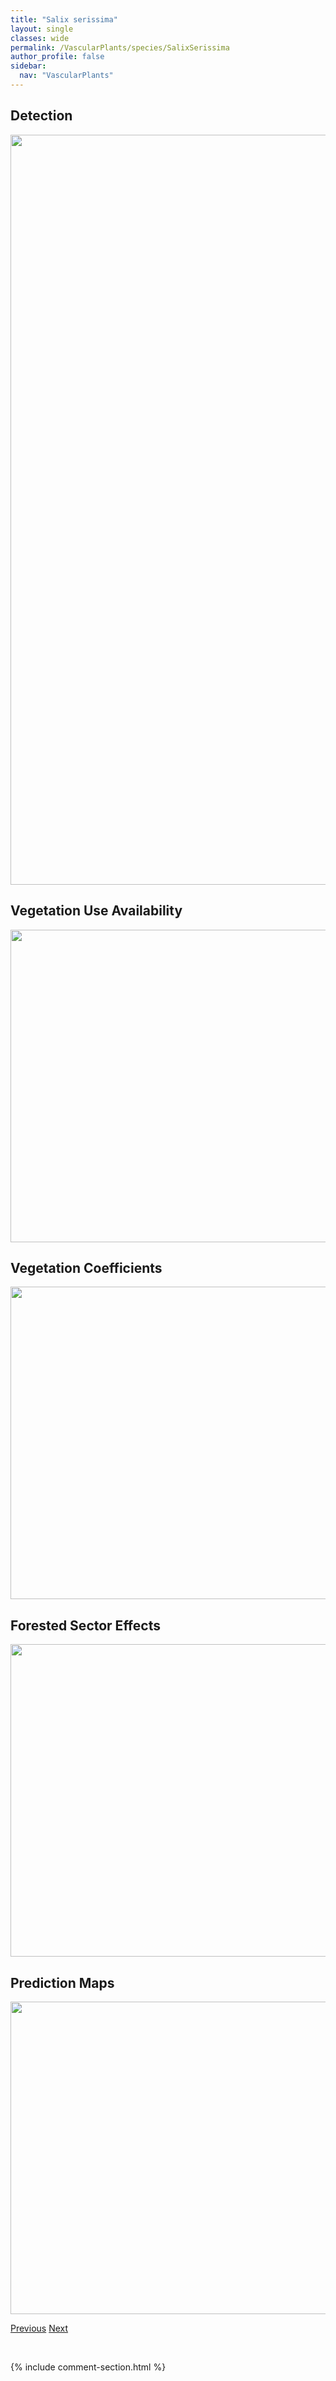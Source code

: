 ```yaml
---
title: "Salix serissima"
layout: single
classes: wide
permalink: /VascularPlants/species/SalixSerissima
author_profile: false
sidebar:
  nav: "VascularPlants"
---
```


<h2>Detection</h2>

<a href="https://drive.google.com/uc?export=view&id=1UvJqxywvDaSrVqOv2K34p2JLM-4OQ6dI">
<img src="https://drive.google.com/uc?export=view&id=1UvJqxywvDaSrVqOv2K34p2JLM-4OQ6dI" height = "1200" width = "800">
</a>


<h2>Vegetation Use Availability</h2>

<a href="https://drive.google.com/uc?export=view&id=1EVi1PeO78zj23liY9qkOmoyvrHwM76Ut">
<img src="https://drive.google.com/uc?export=view&id=1EVi1PeO78zj23liY9qkOmoyvrHwM76Ut" height = "500" width = "1000">
</a>


<h2>Vegetation Coefficients</h2>

<a href="https://drive.google.com/uc?export=view&id=1J-t9lGWZJMVDY2ZxdRb3redqLuF3sXbz">
<img src="https://drive.google.com/uc?export=view&id=1J-t9lGWZJMVDY2ZxdRb3redqLuF3sXbz" height = "500" width = "1000">
</a>


<h2>Forested Sector Effects</h2>

<a href="https://drive.google.com/uc?export=view&id=1Hb8D-NWjF36crg1pe9RP91qaE8eBj0su">
<img src="https://drive.google.com/uc?export=view&id=1Hb8D-NWjF36crg1pe9RP91qaE8eBj0su" height = "500" width = "1000">
</a>


<h2>Prediction Maps</h2>

<a href="https://drive.google.com/uc?export=view&id=18_gmSEr47Gweav4AZ53nB-xK6XSN8Ljd">
<img src="https://drive.google.com/uc?export=view&id=18_gmSEr47Gweav4AZ53nB-xK6XSN8Ljd" height = "500" width = "1000">
</a>


<a href="/DevelopmentWebsite/VascularPlants/species/SalixScouleriana" class="pagination--pager" title="Salix scouleriana">Previous</a> <a href="/DevelopmentWebsite/VascularPlants/species/SalixStolonifera" class="pagination--pager" title="Salix stolonifera">Next</a>

<p>&nbsp;</p>

{% include comment-section.html %}
